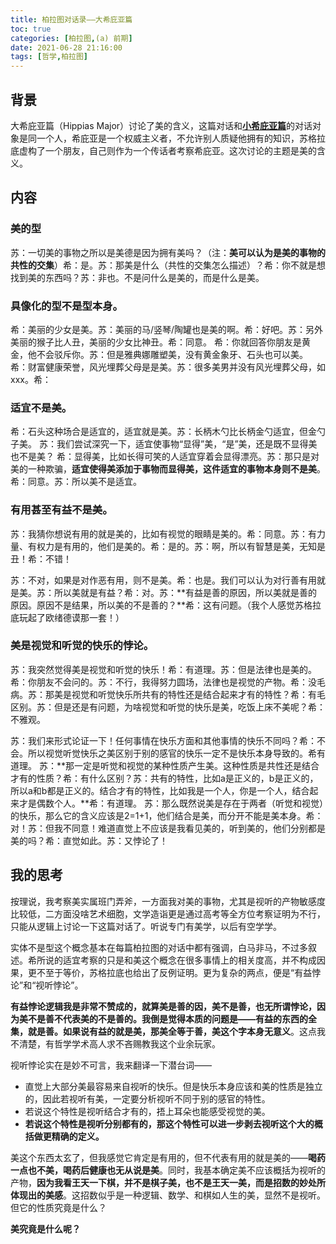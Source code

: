 ```yaml
---
title: 柏拉图对话录——大希庇亚篇
toc: true
categories: [柏拉图,(a) 前期]
date: 2021-06-28 21:16:00
tags: [哲学,柏拉图]
---
```


## 背景
大希庇亚篇（Hippias Major）讨论了美的含义，这篇对话和[**小希庇亚篇**](/2021/06/20/柏拉图/柏拉图对话录——小希庇亚篇/)的对话对象是同一个人，希庇亚是一个权威主义者，不允许别人质疑他拥有的知识，苏格拉底虚构了一个朋友，自己则作为一个传话者考察希庇亚。这次讨论的主题是美的含义。

## 内容
### 美的型
苏：一切美的事物之所以是美德是因为拥有美吗？（注：**美可以认为是美的事物的共性的交集**）希：是。苏：那美是什么（共性的交集怎么描述）？希：你不就是想找到美的东西吗？苏：非也。不是问什么是美的，而是什么是美。

### 具像化的型不是型本身。

希：美丽的少女是美。苏：美丽的马/竖琴/陶罐也是美的啊。希：好吧。苏：另外美丽的猴子比人丑，美丽的少女比神丑。希：同意。
希：你就回答你朋友是黄金，他不会驳斥你。苏：但是雅典娜雕塑美，没有黄金象牙、石头也可以美。
希：财富健康荣誉，风光埋葬父母是是美。苏：很多美男并没有风光埋葬父母，如xxx。希：

### 适宜不是美。

希：石头这种场合是适宜的，适宜就是美。苏：长柄木勺比长柄金勺适宜，但金勺子美。
苏：我们尝试深究一下，适宜使事物“显得”美，“是”美，还是既不显得美也不是美？
希：显得美，比如长得可笑的人适宜穿着会显得漂亮。苏：那只是对美的一种欺骗，**适宜使得美添加于事物而显得美，这件适宜的事物本身则不是美**。希：同意。苏：所以美不是适宜。

### 有用甚至有益不是美。

苏：我猜你想说有用的就是美的，比如有视觉的眼睛是美的。希：同意。苏：有力量、有权力是有用的，他们是美的。希：是的。苏：啊，所以有智慧是美，无知是丑！希：不错！

苏：不对，如果是对作恶有用，则不是美。希：也是。我们可以认为对行善有用就是美。苏：所以美就是有益？希：对。苏：**有益是善的原因，所以美就是善的原因。原因不是结果，所以美的不是善的？**希：这有问题。（我个人感觉苏格拉底玩起了欧绪德谟那一套！）

### 美是视觉和听觉的快乐的悖论。

苏：我突然觉得美是视觉和听觉的快乐！希：有道理。苏：但是法律也是美的。希：你朋友不会问的。苏：不行，我得努力圆场，法律也是视觉的产物。希：没毛病。苏：那美是视觉和听觉快乐所共有的特性还是结合起来才有的特性？希：有毛区别。苏：但是还是有问题，为啥视觉和听觉的快乐是美，吃饭上床不美呢？希：不雅观。

苏：我们来形式论证一下！任何事情在快乐方面和其他事情的快乐不同吗？希：不会。所以视觉听觉快乐之美区别于别的感官的快乐一定不是快乐本身导致的。希有道理。
苏：**那一定是听觉和视觉的某种性质产生美。这种性质是共性还是结合才有的性质？希：有什么区别？苏：共有的特性，比如a是正义的，b是正义的，所以a和b都是正义的。结合才有的特性，比如我是一个人，你是一个人，结合起来才是偶数个人。**希：有道理。
苏：那么既然说美是存在于两者（听觉和视觉）的快乐，那么它的含义应该是2=1+1，他们结合是美，而分开不能是美本身。希：对！苏：但我不同意！难道直觉上不应该是我看见美的，听到美的，他们分别都是美的吗？希：直觉如此。苏：又悖论了！

## 我的思考
按理说，我考察美实属班门弄斧，一方面我对美的事物，尤其是视听的产物敏感度比较低，二方面没啥艺术细胞，文学造诣更是通过高考等全方位考察证明为不行，只能从逻辑上讨论一下这篇对话了。听说专门有美学，以后有空学学。

实体不是型这个概念基本在每篇柏拉图的对话中都有强调，白马非马，不过多叙述。希所说的适宜考察的只是和美这个概念在很多事情上的相关度高，并不构成因果，更不至于等价，苏格拉底也给出了反例证明。更为复杂的两点，便是“有益悖论”和“视听悖论”。

**有益悖论逻辑我是非常不赞成的，就算美是善的因，美不是善，也无所谓悖论，因为美不是善不代表美的不是善的。我倒是觉得本质的问题是——有益的东西的全集，就是善。如果说有益的就是美，那美全等于善，美这个字本身无意义**。这点我不清楚，有哲学学术高人求不吝赐教我这个业余玩家。

视听悖论实在是妙不可言，我来翻译一下潜台词——

- 直觉上大部分美最容易来自视听的快乐。但是快乐本身应该和美的性质是独立的，因此若视听有美，一定要分析视听不同于别的感官的特性。
- 若说这个特性是视听结合才有的，捂上耳朵也能感受视觉的美。
- **若说这个特性是视听分别都有的，那这个特性可以进一步剥去视听这个大的概括做更精确的定义。**

美这个东西太玄了，但我感觉它肯定是有用的，但不代表有用的就是美的——**喝药一点也不美，喝药后健康也无从说是美**。同时，我基本确定美不应该概括为视听的产物，**因为我看王天一下棋，并不是棋子美，也不是王天一美，而是招数的妙处所体现出的美感**。这招数似乎是一种逻辑、数学、和棋如人生的美，显然不是视听。但它的性质究竟是什么？

**美究竟是什么呢？**